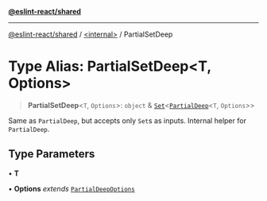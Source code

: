 [**@eslint-react/shared**](../../README.md)

***

[@eslint-react/shared](../../README.md) / [\<internal\>](../README.md) / PartialSetDeep

# Type Alias: PartialSetDeep\<T, Options\>

> **PartialSetDeep**\<`T`, `Options`\>: `object` & [`Set`](https://developer.mozilla.org/docs/Web/JavaScript/Reference/Global_Objects/Set)\<[`PartialDeep`](PartialDeep.md)\<`T`, `Options`\>\>

Same as `PartialDeep`, but accepts only `Set`s as inputs. Internal helper for `PartialDeep`.

## Type Parameters

• **T**

• **Options** *extends* [`PartialDeepOptions`](PartialDeepOptions.md)
